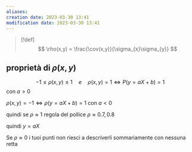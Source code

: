 ```yaml
---
aliases: 
creation date: 2023-03-30 13:41
modification date: 2023-03-30 13:41
---
```



>[!def]
>$$ \rho(x,y) = \frac{\cov(x,y)}{\sigma_{x}\sigma_{y}} $$


## proprietà di $\rho(x,y)$

$$ -1 \leq \rho(x,y) \leq 1 \quad e\quad \rho(x,y) = 1 \iff P(y = aX + b) = 1$$
con $a > 0$

$\rho (x,y) = -1 \iff \rho(y = aX + b) = 1$ con $a < 0$

quindi se $\rho \approx 1$ regola del pollice $\rho \approx 0.7,0.8$

quindi $y = aX$

Se $\rho \approx 0$ i tuoi punti non riesci a descriverli sommariamente con nessuna retta